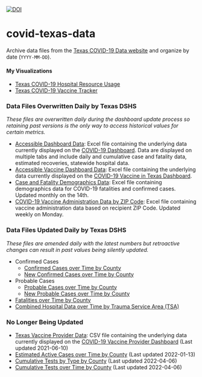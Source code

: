 [![DOI](https://zenodo.org/badge/DOI/10.5281/zenodo.5501307.svg)](https://doi.org/10.5281/zenodo.5501307)

# covid-texas-data

Archive data files from the [Texas COVID-19 Data website](https://www.dshs.state.tx.us/coronavirus/additionaldata/) and organize by date (`YYYY-MM-DD`).

#### My Visualizations
* [Texas COVID-19 Hospital Resource Usage](https://covid-texas.csullender.com/)
* [Texas COVID-19 Vaccine Tracker](https://covid-texas.csullender.com/vaccine/)

### Data Files Overwritten Daily by Texas DSHS

_These files are overwritten daily during the dashboard update process so retaining past versions is the only way to access historical values for certain metrics._

* [Accessible Dashboard Data](AccessibleDashboardData/): Excel file containing the underlying data currently displayed on the [COVID-19 Dashboard](https://www.dshs.state.tx.us/coronavirus/cases.aspx). Data are displayed on multiple tabs and include daily and cumulative case and fatality data, estimated recoveries, statewide hospital data.
* [Accessible Vaccine Dashboard Data](AccessibleVaccineDashboardData/): Excel file containing the underlying data currently displayed on the [COVID-19 Vaccine in Texas Dashboard](https://tabexternal.dshs.texas.gov/t/THD/views/COVID-19VaccineinTexasDashboard/Summary).
* [Case and Fatality Demographics Data](CaseAndFatalityDemographicsData/): Excel file containing demographics data for COVID-19 fatalities and confirmed cases. Updated monthly on the 14th.
* [COVID-19 Vaccine Administration Data by ZIP Code](VaccineAdministrationByZipCode/): Excel file containing vaccine administration data based on recipient ZIP Code. Updated weekly on Monday.

### Data Files Updated Daily by Texas DSHS

_These files are amended daily with the latest numbers but retroactive changes can result in past values being silently updated._

* Confirmed Cases
  * [Confirmed Cases over Time by County](ConfirmedCasesOverTimeByCounty/)
  * [New Confirmed Cases over Time by County](NewConfirmedCasesOverTimeByCounty/)
* Probable Cases
  * [Probable Cases over Time by County](ProbableCasesOverTimeByCounty/)
  * [New Probable Cases over Time by County](NewProbableCasesOverTimeByCounty/)
* [Fatalities over Time by County](FatalitiesOverTimeByCounty/)
* [Combined Hospital Data over Time by Trauma Service Area (TSA)](HospitalDataOverTimeByTSA/)


### No Longer Being Updated

* [Texas Vaccine Provider Data](TexasVaccineProviderData/): CSV file containing the underlying data currently displayed on the [COVID-19 Vaccine Provider Dashboard](https://tdem.maps.arcgis.com/apps/webappviewer/index.html?id=3700a84845c5470cb0dc3ddace5c376b) (Last updated 2021-06-10)
* [Estimated Active Cases over Time by County](EstimatedActiveCasesOverTimeByCounty/) (Last updated 2022-01-13)
* [Cumulative Tests by Type by County](CumulativeTestsByTypeByCounty/) (Last updated 2022-04-06)
* [Cumulative Tests over Time by County](CumulativeTestsOverTimeByCounty/) (Last updated 2022-04-06)